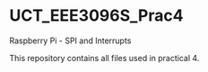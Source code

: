 # UCT_EEE3096S_Prac4
Raspberry Pi - SPI and Interrupts

This repository contains all files used in practical 4.
